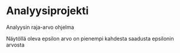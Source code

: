 # Analyysiprojekti
Analyysin raja-arvo ohjelma

Näytöllä oleva epsilon arvo on pienempi kahdesta saadusta epsilonin arvosta








